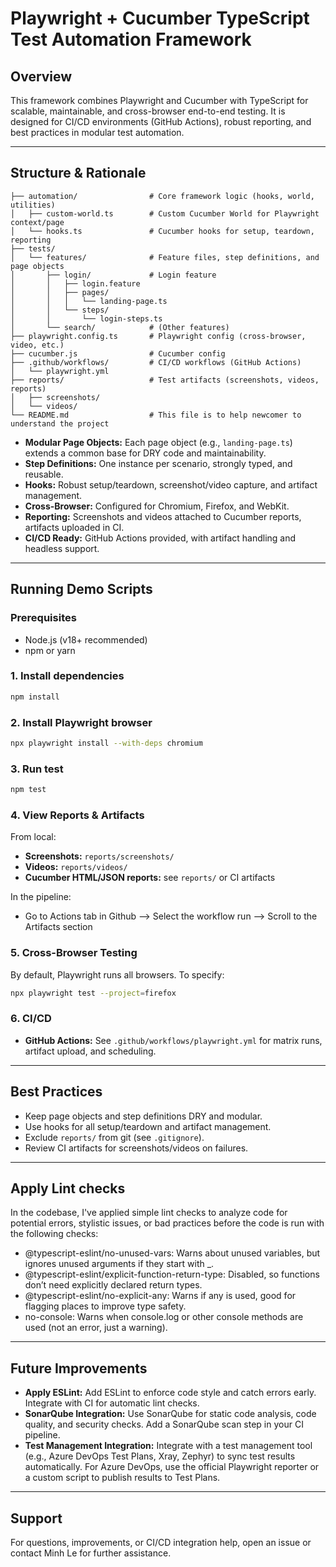 # Playwright + Cucumber TypeScript Test Automation Framework

## Overview
This framework combines Playwright and Cucumber with TypeScript for scalable, maintainable, and cross-browser end-to-end testing. It is designed for CI/CD environments (GitHub Actions), robust reporting, and best practices in modular test automation.

---

## Structure & Rationale

```
├── automation/                # Core framework logic (hooks, world, utilities)
│   ├── custom-world.ts        # Custom Cucumber World for Playwright context/page
│   └── hooks.ts               # Cucumber hooks for setup, teardown, reporting
├── tests/
│   └── features/              # Feature files, step definitions, and page objects
│       ├── login/             # Login feature
│       │   ├── login.feature
│       │   ├── pages/
│       │   │   └── landing-page.ts
│       │   └── steps/
│       │       └── login-steps.ts
│       └── search/            # (Other features)
├── playwright.config.ts       # Playwright config (cross-browser, video, etc.)
├── cucumber.js                # Cucumber config
├── .github/workflows/         # CI/CD workflows (GitHub Actions)
│   └── playwright.yml
├── reports/                   # Test artifacts (screenshots, videos, reports)
│   ├── screenshots/
│   └── videos/
└── README.md                  # This file is to help newcomer to understand the project
```

- **Modular Page Objects:** Each page object (e.g., `landing-page.ts`) extends a common base for DRY code and maintainability.
- **Step Definitions:** One instance per scenario, strongly typed, and reusable.
- **Hooks:** Robust setup/teardown, screenshot/video capture, and artifact management.
- **Cross-Browser:** Configured for Chromium, Firefox, and WebKit.
- **Reporting:** Screenshots and videos attached to Cucumber reports, artifacts uploaded in CI.
- **CI/CD Ready:** GitHub Actions provided, with artifact handling and headless support.

---

## Running Demo Scripts

### Prerequisites
- Node.js (v18+ recommended)
- npm or yarn

### 1. Install dependencies
```sh
npm install
```

### 2. Install Playwright browser
```sh
npx playwright install --with-deps chromium
```

### 3. Run test
```sh
npm test
```

### 4. View Reports & Artifacts
From local: 
- **Screenshots:** `reports/screenshots/`
- **Videos:** `reports/videos/`
- **Cucumber HTML/JSON reports:** see `reports/` or CI artifacts

In the pipeline:
- Go to Actions tab in Github --> Select the workflow run --> Scroll to the Artifacts section

### 5. Cross-Browser Testing
By default, Playwright runs all browsers. To specify:
```sh
npx playwright test --project=firefox
```

### 6. CI/CD
- **GitHub Actions:** See `.github/workflows/playwright.yml` for matrix runs, artifact upload, and scheduling.

---

## Best Practices
- Keep page objects and step definitions DRY and modular.
- Use hooks for all setup/teardown and artifact management.
- Exclude `reports/` from git (see `.gitignore`).
- Review CI artifacts for screenshots/videos on failures.

---
## Apply Lint checks
In the codebase, I've applied simple lint checks to analyze code for potential errors, stylistic issues, or bad practices before the code is run with the following checks:
- @typescript-eslint/no-unused-vars: Warns about unused variables, but ignores unused arguments if they start with _.
- @typescript-eslint/explicit-function-return-type: Disabled, so functions don’t need explicitly declared return types.
- @typescript-eslint/no-explicit-any: Warns if any is used, good for flagging places to improve type safety.
- no-console: Warns when console.log or other console methods are used (not an error, just a warning).

---

## Future Improvements
- **Apply ESLint:** Add ESLint to enforce code style and catch errors early. Integrate with CI for automatic lint checks.
- **SonarQube Integration:** Use SonarQube for static code analysis, code quality, and security checks. Add a SonarQube scan step in your CI pipeline.
- **Test Management Integration:** Integrate with a test management tool (e.g., Azure DevOps Test Plans, Xray, Zephyr) to sync test results automatically. For Azure DevOps, use the official Playwright reporter or a custom script to publish results to Test Plans.

---

## Support
For questions, improvements, or CI/CD integration help, open an issue or contact Minh Le for further assistance.
